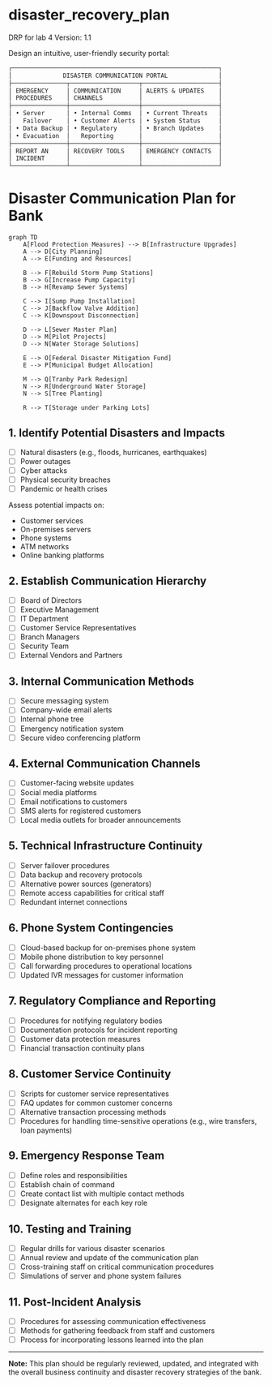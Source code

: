 # disaster_recovery_plan
DRP for lab 4
Version: 1.1

Design an intuitive, user-friendly security portal:

```markdown
┌─────────────────────────────────────────────────────────┐
│              DISASTER COMMUNICATION PORTAL              │
├───────────────┬───────────────────┬─────────────────────┤
│ EMERGENCY     │ COMMUNICATION     │ ALERTS & UPDATES    │
│ PROCEDURES    │ CHANNELS          │                     │
├───────────────┼───────────────────┼─────────────────────┤
│ • Server      │ • Internal Comms  │ • Current Threats   │
│   Failover    │ • Customer Alerts │ • System Status     │
│ • Data Backup │ • Regulatory      │ • Branch Updates    │
│ • Evacuation  │   Reporting       │                     │
├───────────────┼───────────────────┼─────────────────────┤
│ REPORT AN     │ RECOVERY TOOLS    │ EMERGENCY CONTACTS  │
│ INCIDENT      │                   │                     │
└───────────────┴───────────────────┴─────────────────────┘
```


# Disaster Communication Plan for Bank

```mermaid
graph TD
    A[Flood Protection Measures] --> B[Infrastructure Upgrades]
    A --> D[City Planning]
    A --> E[Funding and Resources]

    B --> F[Rebuild Storm Pump Stations]
    B --> G[Increase Pump Capacity]
    B --> H[Revamp Sewer Systems]

    C --> I[Sump Pump Installation]
    C --> J[Backflow Valve Addition]
    C --> K[Downspout Disconnection]

    D --> L[Sewer Master Plan]
    D --> M[Pilot Projects]
    D --> N[Water Storage Solutions]

    E --> O[Federal Disaster Mitigation Fund]
    E --> P[Municipal Budget Allocation]

    M --> Q[Tranby Park Redesign]
    N --> R[Underground Water Storage]
    N --> S[Tree Planting]

    R --> T[Storage under Parking Lots]
```

## 1. Identify Potential Disasters and Impacts

- [ ] Natural disasters (e.g., floods, hurricanes, earthquakes)
- [ ] Power outages
- [ ] Cyber attacks
- [ ] Physical security breaches
- [ ] Pandemic or health crises

Assess potential impacts on:
- Customer services
- On-premises servers
- Phone systems
- ATM networks
- Online banking platforms

## 2. Establish Communication Hierarchy

- [ ] Board of Directors
- [ ] Executive Management
- [ ] IT Department
- [ ] Customer Service Representatives
- [ ] Branch Managers
- [ ] Security Team
- [ ] External Vendors and Partners

## 3. Internal Communication Methods

- [ ] Secure messaging system
- [ ] Company-wide email alerts
- [ ] Internal phone tree
- [ ] Emergency notification system
- [ ] Secure video conferencing platform

## 4. External Communication Channels

- [ ] Customer-facing website updates
- [ ] Social media platforms
- [ ] Email notifications to customers
- [ ] SMS alerts for registered customers
- [ ] Local media outlets for broader announcements

## 5. Technical Infrastructure Continuity

- [ ] Server failover procedures
- [ ] Data backup and recovery protocols
- [ ] Alternative power sources (generators)
- [ ] Remote access capabilities for critical staff
- [ ] Redundant internet connections

## 6. Phone System Contingencies

- [ ] Cloud-based backup for on-premises phone system
- [ ] Mobile phone distribution to key personnel
- [ ] Call forwarding procedures to operational locations
- [ ] Updated IVR messages for customer information

## 7. Regulatory Compliance and Reporting

- [ ] Procedures for notifying regulatory bodies
- [ ] Documentation protocols for incident reporting
- [ ] Customer data protection measures
- [ ] Financial transaction continuity plans

## 8. Customer Service Continuity

- [ ] Scripts for customer service representatives
- [ ] FAQ updates for common customer concerns
- [ ] Alternative transaction processing methods
- [ ] Procedures for handling time-sensitive operations (e.g., wire transfers, loan payments)

## 9. Emergency Response Team

- [ ] Define roles and responsibilities
- [ ] Establish chain of command
- [ ] Create contact list with multiple contact methods
- [ ] Designate alternates for each key role

## 10. Testing and Training

- [ ] Regular drills for various disaster scenarios
- [ ] Annual review and update of the communication plan
- [ ] Cross-training staff on critical communication procedures
- [ ] Simulations of server and phone system failures

## 11. Post-Incident Analysis

- [ ] Procedures for assessing communication effectiveness
- [ ] Methods for gathering feedback from staff and customers
- [ ] Process for incorporating lessons learned into the plan

---

**Note:** This plan should be regularly reviewed, updated, and integrated with the overall business continuity and disaster recovery strategies of the bank.
